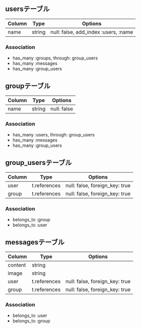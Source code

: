 ## usersテーブル
|Column|Type|Options|
|------|----|-------|
|name|string|null: false, add_index :users, :name|
### Association
- has_many :groups, through: group_users
- has_many :messages
- has_many :group_users

## groupテーブル
|Column|Type|Options|
|------|----|-------|
|name|string|null: false|
### Association
- has_many :users, through: group_users
- has_many :messages
- has_many :group_users

## group_usersテーブル
|Column|Type|Options|
|------|----|-------|
|user|t.references|null: false, foreign_key: true|
|group|t.references|null: false, foreign_key: true|
### Association
- belongs_to :group
- belongs_to :user

## messagesテーブル
|Column|Type|Options|
|------|----|-------|
|content|string|
|image|string|
|user|t.references|null: false, foreign_key: true|
|group|t.references|null: false, foreign_key: true|
### Association
- belongs_to :user
- belongs_to :group